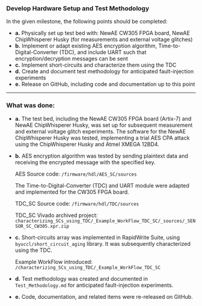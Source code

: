 ### Develop Hardware Setup and Test Methodology ###

In the given milestone, the following points should be completed:

- **a.** Physically set up test bed with: NewAE CW305 FPGA board, NewAE ChipWhisperer Husky (for measurements and external voltage glitches)  
- **b.** Implement or adapt existing AES encryption algorithm, Time-to-Digital-Converter (TDC), and include UART such that encryption/decryption messages can be sent  
- **c.** Implement short-circuits and characterize them using the TDC  
- **d.** Create and document test methodology for anticipated fault-injection experiments  
- **e.** Release on GitHub, including code and documentation up to this point  

---

### What was done:

- **a.** The test bed, including the NewAE CW305 FPGA board (Artix-7) and NewAE ChipWhisperer Husky, was set up for subsequent measurement and external voltage glitch experiments. The software for the NewAE ChipWhisperer Husky was tested, implementing a trial AES CPA attack using the ChipWhisperer Husky and Atmel XMEGA 12BD4.  
- **b.** AES encryption algorithm was tested by sending plaintext data and receiving the encrypted message with the specified key.  

  AES Source code: `/firmware/hdl/AES_SC/sources`  

  The Time-to-Digital-Converter (TDC) and UART module were adapted and implemented for the CW305 FPGA board.  

  TDC_SC Source code: `/firmware/hdl/TDC/sources`  

  TDC_SC Vivado archived project: `characterizing_SCs_using_TDC/_Example_WorkFlow_TDC_SC/_sources/_SENSOR_SC_CW305.xpr.zip`  

- **c.** Short-circuits array was implemented in RapidWrite Suite, using `byuccl/short_circuit_aging` library. It was subsequently characterized using the TDC.
  
  Example WorkFlow introduced: `/characterizing_SCs_using_TDC/_Example_WorkFlow_TDC_SC`
  
- **d.** Test methodology was created and documented in `Test_Methodology.md` for anticipated fault-injection experiments.  
- **e.** Code, documentation, and related items were re-released on GitHub.
